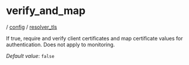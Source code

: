 # verify_and_map

/ [config](reference/server-config/index.md) / [resolver_tls](reference/server-config/config/resolver_tls/index.md) 

If true, require and verify client certificates and map certificate values for authentication. Does not apply to monitoring.

*Default value*: `false`
